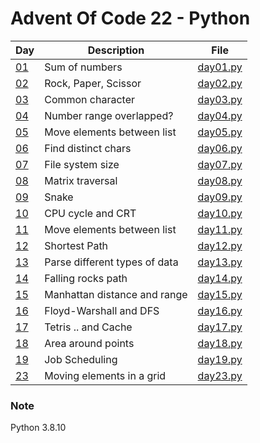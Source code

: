 <!-- ----------------------------------------------------------------------- -->

# Advent Of Code 22 - Python

| Day                                        | Description                   | File                     |
| ------------------------------------------ | ----------------------------- | ------------------------ |
| [01](https://adventofcode.com/2022/day/1)  | Sum of numbers                | [day01.py](src/day01.py) |
| [02](https://adventofcode.com/2022/day/2)  | Rock, Paper, Scissor          | [day02.py](src/day02.py) |
| [03](https://adventofcode.com/2022/day/3)  | Common character              | [day03.py](src/day03.py) |
| [04](https://adventofcode.com/2022/day/4)  | Number range overlapped?      | [day04.py](src/day04.py) |
| [05](https://adventofcode.com/2022/day/5)  | Move elements between list    | [day05.py](src/day05.py) |
| [06](https://adventofcode.com/2022/day/6)  | Find distinct chars           | [day06.py](src/day06.py) |
| [07](https://adventofcode.com/2022/day/7)  | File system size              | [day07.py](src/day07.py) |
| [08](https://adventofcode.com/2022/day/8)  | Matrix traversal              | [day08.py](src/day08.py) |
| [09](https://adventofcode.com/2022/day/9)  | Snake                         | [day09.py](src/day09.py) |
| [10](https://adventofcode.com/2022/day/10) | CPU cycle and CRT             | [day10.py](src/day10.py) |
| [11](https://adventofcode.com/2022/day/11) | Move elements between list    | [day11.py](src/day11.py) |
| [12](https://adventofcode.com/2022/day/12) | Shortest Path                 | [day12.py](src/day12.py) |
| [13](https://adventofcode.com/2022/day/13) | Parse different types of data | [day13.py](src/day13.py) |
| [14](https://adventofcode.com/2022/day/14) | Falling rocks path            | [day14.py](src/day14.py) |
| [15](https://adventofcode.com/2022/day/15) | Manhattan distance and range  | [day15.py](src/day15.py) |
| [16](https://adventofcode.com/2022/day/16) | Floyd-Warshall and DFS        | [day16.py](src/day16.py) |
| [17](https://adventofcode.com/2022/day/17) | Tetris \.\. and Cache         | [day17.py](src/day17.py) |
| [18](https://adventofcode.com/2022/day/18) | Area around points            | [day18.py](src/day18.py) |
| [19](https://adventofcode.com/2022/day/19) | Job Scheduling                | [day19.py](src/day19.py) |
| [23](https://adventofcode.com/2022/day/23) | Moving elements in a grid     | [day23.py](src/day23.py) |

### Note

Python 3.8.10
